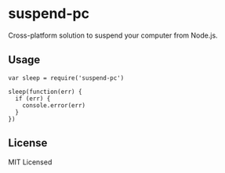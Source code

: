 # suspend-pc

Cross-platform solution to suspend your computer from Node.js.

## Usage

```nodejs
var sleep = require('suspend-pc')

sleep(function(err) {
  if (err) {
    console.error(err)
  }
})
```

## License

MIT Licensed
